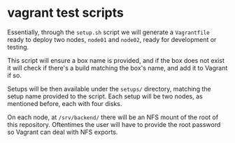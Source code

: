 # vagrant test scripts

Essentially, through the `setup.sh` script we will generate a `Vagrantfile`
ready to deploy two nodes, `node01` and `node02`, ready for development or
testing.

This script will ensure a box name is provided, and if the box does not exist it
will check if there's a build matching the box's name, and add it to Vagrant if
so.

Setups will be then available under the `setups/` directory, matching the setup
name provided to the script. Each setup will be two nodes, as mentioned before,
each with four disks.

On each node, at `/srv/backend/` there will be an NFS mount of the root of this
repository. Oftentimes the user will have to provide the root password so
Vagrant can deal with NFS exports.
